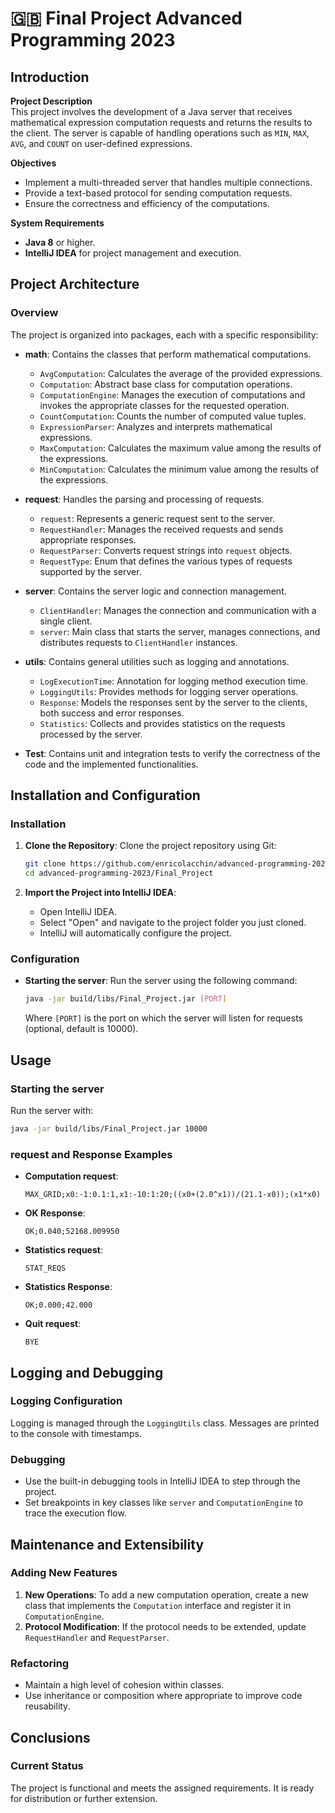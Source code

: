 # :gb: Final Project Advanced Programming 2023

## Introduction

**Project Description**  
This project involves the development of a Java server that receives mathematical expression computation requests and
returns the results to the client. The server is capable of handling operations such as `MIN`, `MAX`, `AVG`, and `COUNT`
on user-defined expressions.

**Objectives**

- Implement a multi-threaded server that handles multiple connections.
- Provide a text-based protocol for sending computation requests.
- Ensure the correctness and efficiency of the computations.

**System Requirements**

- **Java 8** or higher.
- **IntelliJ IDEA** for project management and execution.

## Project Architecture

### Overview

The project is organized into packages, each with a specific responsibility:

- **math**: Contains the classes that perform mathematical computations.
    - `AvgComputation`: Calculates the average of the provided expressions.
    - `Computation`: Abstract base class for computation operations.
    - `ComputationEngine`: Manages the execution of computations and invokes the appropriate classes for the requested
      operation.
    - `CountComputation`: Counts the number of computed value tuples.
    - `ExpressionParser`: Analyzes and interprets mathematical expressions.
    - `MaxComputation`: Calculates the maximum value among the results of the expressions.
    - `MinComputation`: Calculates the minimum value among the results of the expressions.

- **request**: Handles the parsing and processing of requests.
    - `request`: Represents a generic request sent to the server.
    - `RequestHandler`: Manages the received requests and sends appropriate responses.
    - `RequestParser`: Converts request strings into `request` objects.
    - `RequestType`: Enum that defines the various types of requests supported by the server.

- **server**: Contains the server logic and connection management.
    - `ClientHandler`: Manages the connection and communication with a single client.
    - `server`: Main class that starts the server, manages connections, and distributes requests to `ClientHandler`
      instances.

- **utils**: Contains general utilities such as logging and annotations.
    - `LogExecutionTime`: Annotation for logging method execution time.
    - `LoggingUtils`: Provides methods for logging server operations.
    - `Response`: Models the responses sent by the server to the clients, both success and error responses.
    - `Statistics`: Collects and provides statistics on the requests processed by the server.

- **Test**: Contains unit and integration tests to verify the correctness of the code and the implemented
  functionalities.

## Installation and Configuration

### Installation

1. **Clone the Repository**: Clone the project repository using Git:
   ```bash
   git clone https://github.com/enricolacchin/advanced-programming-2023.git
   cd advanced-programming-2023/Final_Project
   ```

2. **Import the Project into IntelliJ IDEA**:
    - Open IntelliJ IDEA.
    - Select "Open" and navigate to the project folder you just cloned.
    - IntelliJ will automatically configure the project.

### Configuration

- **Starting the server**:
  Run the server using the following command:
  ```bash
  java -jar build/libs/Final_Project.jar [PORT]
  ```
  Where `[PORT]` is the port on which the server will listen for requests (optional, default is 10000).

## Usage

### Starting the server

Run the server with:

```bash
java -jar build/libs/Final_Project.jar 10000
```

### request and Response Examples

- **Computation request**:
  ```plaintext
  MAX_GRID;x0:-1:0.1:1,x1:-10:1:20;((x0+(2.0^x1))/(21.1-x0));(x1*x0)
  ```

- **OK Response**:
  ```plaintext
  OK;0.040;52168.009950
  ```

- **Statistics request**:
  ```plaintext
  STAT_REQS
  ```

- **Statistics Response**:
  ```plaintext
  OK;0.000;42.000
  ```

- **Quit request**:
  ```plaintext
  BYE
  ```

## Logging and Debugging

### Logging Configuration

Logging is managed through the `LoggingUtils` class. Messages are printed to the console with timestamps.

### Debugging

- Use the built-in debugging tools in IntelliJ IDEA to step through the project.
- Set breakpoints in key classes like `server` and `ComputationEngine` to trace the execution flow.

## Maintenance and Extensibility

### Adding New Features

1. **New Operations**: To add a new computation operation, create a new class that implements the `Computation`
   interface and register it in `ComputationEngine`.
2. **Protocol Modification**: If the protocol needs to be extended, update `RequestHandler` and `RequestParser`.

### Refactoring

- Maintain a high level of cohesion within classes.
- Use inheritance or composition where appropriate to improve code reusability.

## Conclusions

### Current Status

The project is functional and meets the assigned requirements. It is ready for distribution or further extension.